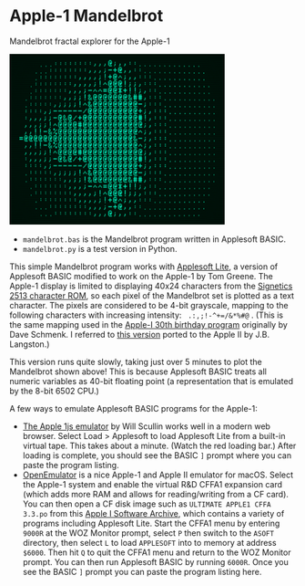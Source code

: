 # Apple-1 Mandelbrot

Mandelbrot fractal explorer for the Apple-1

<img src="mandelbrot.png" alt="Screenshot of Mandelbrot rendered on Apple-1" style="width:75%;" />

- `mandelbrot.bas` is the Mandelbrot program written in Applesoft BASIC.
- `mandelbrot.py` is a test version in Python.

This simple Mandelbrot program works with [Applesoft Lite](https://github.com/txgx42/applesoft-lite), a version of Applesoft BASIC modified to work on the Apple-1 by Tom Greene. The Apple-1 display is limited to displaying 40x24 characters from the [Signetics 2513 character ROM](https://www.applefritter.com/files/signetics2513.pdf), so each pixel of the Mandelbrot set is plotted as a text character. The pixels are considered to be 4-bit grayscale, mapping to the following characters with increasing intensity:  ` .:,;!-^+=/&*%#@` . (This is the same mapping used in the [Apple-I 30th birthday program](https://www.applefritter.com/node/17774) originally by Dave Schmenk. I referred to [this version](https://gist.github.com/jblang/5b9e9ba7e6bbfdc64ad2a55759e401d5#file-a2apple30th-asm-L125) ported to the Apple II by J.B. Langston.)

This version runs quite slowly, taking just over 5 minutes to plot the Mandelbrot shown above! This is because Applesoft BASIC treats all numeric variables as 40-bit floating point (a representation that is emulated by the 8-bit 6502 CPU.)

A few ways to emulate Applesoft BASIC programs for the Apple-1:

- [The Apple 1js emulator](https://www.scullinsteel.com/apple1/) by Will Scullin works well in a modern web browser. Select Load > Applesoft to load Applesoft Lite from a built-in virtual tape. This takes about a minute. (Watch the red loading bar.) After loading is complete, you should see the BASIC `]` prompt where you can paste the program listing.
- [OpenEmulator](https://openemulator.github.io/) is a nice Apple-1 and Apple II emulator for macOS. Select the Apple-1 system and enable the virtual R&D CFFA1 expansion card (which adds more RAM and allows for reading/writing from a CF card). You can then open a CF disk image such as `ULTIMATE APPLE1 CFFA 3.3.po` from this [Apple I Software Archive](https://www.applefritter.com/files/2022/06/13/Apple%20I%20SoftWare%20Archive.zip), which contains a variety of programs including Applesoft Lite. Start the CFFA1 menu by entering `9000R` at the WOZ Monitor prompt, select `P` then switch to the `ASOFT` directory, then select `L` to load `APPLESOFT` into to memory at address `$6000`. Then hit `Q` to quit the CFFA1 menu and return to the WOZ Monitor prompt. You can then run Applesoft BASIC by running `6000R`. Once you see the BASIC `]` prompt you can paste the program listing here.


